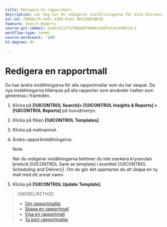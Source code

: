 ```yaml
---
title: Redigera en rapportmall
description: Lär dig hur du redigerar inställningarna för dina återanvändbara rapportmallar.
exl-id: f986bc75-e42c-4388-8cb1-305100678b1b
feature: Search Reports
source-git-commit: e16bc62127a708de8f4deb1eddfa53a14405cbc2
workflow-type: tm+mt
source-wordcount: '109'
ht-degree: 0%

---
```


# Redigera en rapportmall

Du kan ändra inställningarna för alla rapportmallar som du har skapat. De nya inställningarna tillämpas på alla rapporter som använder mallen som genereras i framtiden.

1. Klicka på **[!UICONTROL Search]> [!UICONTROL Insights & Reports] >[!UICONTROL Reports]** på huvudmenyn.

1. Klicka på fliken **[!UICONTROL Templates]**.

1. Klicka på mallnamnet.

1. Ändra rapportinställningarna.

   >[!NOTE]
   >
   > När du redigerar inställningarna behöver du inte markera kryssrutan bredvid [!UICONTROL Save as template] i avsnittet [!UICONTROL Scheduling and Delivery]. Om du gör det uppmanas du att skapa en ny mall med ett annat namn.

1. Klicka på **[!UICONTROL Update Template]**.

>[!MORELIKETHIS]
>
>* [Om rapportmallar](template-about.md)
>* [Skapa en rapportmall](template-create.md)
>* [Visa en rapportmall](template-view.md)
>* [Ta bort rapportmallar](template-delete.md)
